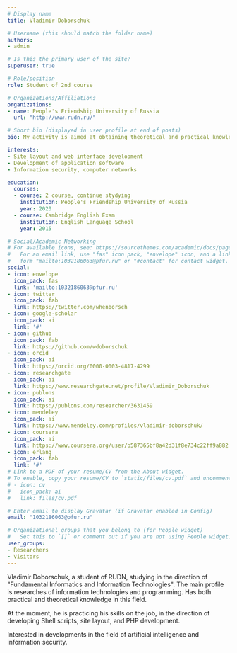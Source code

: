 ```yaml
---
# Display name
title: Vladimir Doborschuk

# Username (this should match the folder name)
authors:
- admin

# Is this the primary user of the site?
superuser: true

# Role/position
role: Student of 2nd course

# Organizations/Affiliations
organizations:
- name: People's Friendship University of Russia
  url: "http://www.rudn.ru/"

# Short bio (displayed in user profile at end of posts)
bio: My activity is aimed at obtaining theoretical and practical knowledge for successful implementation in the future.

interests:
- Site layout and web interface development
- Development of application software
- Information security, computer networks

education:
  courses:
  - course: 2 course, continue stydying
    institution: People's Friendship University of Russia
    year: 2020
  - course: Cambridge English Exam
    institution: English Language School
    year: 2015

# Social/Academic Networking
# For available icons, see: https://sourcethemes.com/academic/docs/page-builder/#icons
#   For an email link, use "fas" icon pack, "envelope" icon, and a link in the
#   form "mailto:1032186063@pfur.ru" or "#contact" for contact widget.
social:
- icon: envelope
  icon_pack: fas
  link: 'mailto:1032186063@pfur.ru'
- icon: twitter
  icon_pack: fab
  link: https://twitter.com/whenborsch
- icon: google-scholar
  icon_pack: ai
  link: '#'
- icon: github
  icon_pack: fab
  link: https://github.com/wdoborschuk
- icon: orcid
  icon_pack: ai
  link: https://orcid.org/0000-0003-4817-4299
- icon: researchgate
  icon_pack: ai
  link: https://www.researchgate.net/profile/Vladimir_Doborschuk
- icon: publons
  icon_pack: ai
  link: https://publons.com/researcher/3631459
- icon: mendeley
  icon_pack: ai
  link: https://www.mendeley.com/profiles/vladimir-doborschuk/
- icon: coursera
  icon_pack: ai
  link: https://www.coursera.org/user/b587365bf8a42d31f8e734c22ff9a882
- icon: erlang
  icon_pack: fab
  link: '#'
# Link to a PDF of your resume/CV from the About widget.
# To enable, copy your resume/CV to `static/files/cv.pdf` and uncomment the lines below.
# - icon: cv
#   icon_pack: ai
#   link: files/cv.pdf

# Enter email to display Gravatar (if Gravatar enabled in Config)
email: "1032186063@pfur.ru"

# Organizational groups that you belong to (for People widget)
#   Set this to `[]` or comment out if you are not using People widget.
user_groups:
- Researchers
- Visitors
---
```


Vladimir Doborschuk, a student of RUDN, studying in the direction of "Fundamental Informatics and Information Technologies". The main profile is researches of information technologies and programming. Has both practical and theoretical knowledge in this field.

At the moment, he is practicing his skills on the job, in the direction of developing Shell scripts, site layout, and PHP development.

Interested in developments in the field of artificial intelligence and information security.
